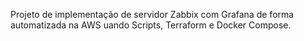 Projeto de implementação de servidor Zabbix com Grafana de forma automatizada na AWS uando Scripts, Terraform e Docker Compose.